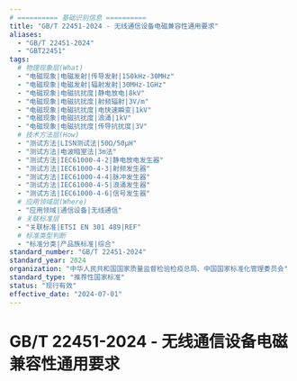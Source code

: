 ```yaml
---
# ========== 基础识别信息 ==========
title: "GB/T 22451-2024 - 无线通信设备电磁兼容性通用要求"
aliases:
  - "GB/T 22451-2024"
  - "GBT22451"
tags:
  # 物理现象层(What)
  - "电磁现象|电磁发射|传导发射|150kHz-30MHz"
  - "电磁现象|电磁发射|辐射发射|30MHz-1GHz"
  - "电磁现象|电磁抗扰度|静电放电|8kV"
  - "电磁现象|电磁抗扰度|射频辐射|3V/m"
  - "电磁现象|电磁抗扰度|电快速瞬变|1kV"
  - "电磁现象|电磁抗扰度|浪涌|1kV"
  - "电磁现象|电磁抗扰度|传导抗扰度|3V"
  # 技术方法层(How)
  - "测试方法|LISN测试法|50Ω/50µH"
  - "测试方法|电波暗室法|3m法"
  - "测试方法|IEC61000-4-2|静电放电发生器"
  - "测试方法|IEC61000-4-3|射频发生器"
  - "测试方法|IEC61000-4-4|脉冲发生器"
  - "测试方法|IEC61000-4-5|浪涌发生器"
  - "测试方法|IEC61000-4-6|信号发生器"
  # 应用领域层(Where)
  - "应用领域|通信设备|无线通信"
  # 关联标准层
  - "关联标准|ETSI EN 301 489|REF"
  # 标准类型判断
  - "标准分类|产品族标准|综合"
standard_number: "GB/T 22451-2024"
standard_year: 2024
organization: "中华人民共和国国家质量监督检验检疫总局、中国国家标准化管理委员会"
standard_type: "推荐性国家标准"
status: "现行有效"
effective_date: "2024-07-01"
---
```


# GB/T 22451-2024 - 无线通信设备电磁兼容性通用要求
